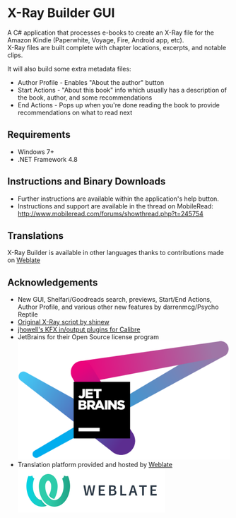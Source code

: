 # X-Ray Builder GUI
A C# application that processes e-books to create an X-Ray file for the Amazon Kindle (Paperwhite, Voyage, Fire, Android app, etc).  
X-Ray files are built complete with chapter locations, excerpts, and notable clips.  

It will also build some extra metadata files:
* Author Profile - Enables "About the author" button
* Start Actions - "About this book" info which usually has a description of the book, author, and some recommendations
* End Actions - Pops up when you're done reading the book to provide recommendations on what to read next

## Requirements
* Windows 7+  
* .NET Framework 4.8  
  
## Instructions and Binary Downloads
* Further instructions are available within the application's help button.
* Instructions and support are available in the thread on MobileRead: http://www.mobileread.com/forums/showthread.php?t=245754

## Translations
X-Ray Builder is available in other languages thanks to contributions made on [Weblate](https://hosted.weblate.org/projects/x-ray-builder/main/)

## Acknowledgements
* New GUI, Shelfari/Goodreads search, previews, Start/End Actions, Author Profile, and various other new features by darrenmcg/Psycho Reptile  
* [Original X-Ray script by shinew](http://www.mobileread.com/forums/showthread.php?t=157770)  
* [jhowell's KFX in/output plugins for Calibre](https://www.mobileread.com/forums/showthread.php?t=272407)
* JetBrains for their Open Source license program  
[<img src="./jetbrains-variant-4.svg">](https://www.jetbrains.com/?from=X-RayBuilder)
* Translation platform provided and hosted by [Weblate](https://weblate.org)  
[<img src="./weblate.png">](https://weblate.org)